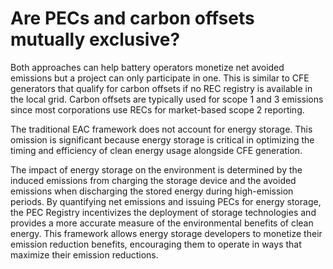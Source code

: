 # Are PECs and carbon offsets mutually exclusive?

Both approaches can help battery operators monetize net avoided emissions but a project can only participate in one. This is similar to CFE generators that qualify for carbon offsets if no REC registry is available in the local grid. Carbon offsets are typically used for scope 1 and 3 emissions since most corporations use RECs for market-based scope 2 reporting.

The traditional EAC framework does not account for energy storage. This omission is significant because energy storage is critical in optimizing the timing and efficiency of clean energy usage alongside CFE generation.

The impact of energy storage on the environment is determined by the induced emissions from charging the storage device and the avoided emissions when discharging the stored energy during high-emission periods. By quantifying net emissions and issuing PECs for energy storage, the PEC Registry incentivizes the deployment of storage technologies and provides a more accurate measure of the environmental benefits of clean energy. This framework allows energy storage developers to monetize their emission reduction benefits, encouraging them to operate in ways that maximize their emission reductions.
